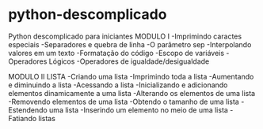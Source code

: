 # python-descomplicado
Python descomplicado para iniciantes 
MODULO I
-Imprimindo caractes especiais
-Separadores e quebra de linha
-O parâmetro sep
-Interpolando valores em um texto
-Formatação do código
-Escopo de variáveis
-Operadores Lógicos
-Operadores de igualdade/desigualdade

MODULO II
LISTA
-Criando uma lista
-Imprimindo toda a lista
-Aumentando e diminuindo a lista
-Acessando a lista
-Inicializando e adicionando elementos dinamicamente a uma lista
-Alterando os elementos de uma lista
-Removendo elementos de uma lista
-Obtendo o tamanho de uma lista
-Estendendo uma lista
-Inserindo um elemento no meio de uma lista
-Fatiando listas
